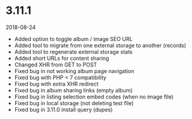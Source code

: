 # 3.11.1

2018-08-24

- Added option to toggle album / image SEO URL
- Added tool to migrate from one external storage to another (records)
- Added tool to regenerate external storage stats
- Added short URLs for content sharing
- Changed XHR from GET to POST
- Fixed bug in not working album page navigation
- Fixed bug with PHP < 7 compatibility
- Fixed bug with extra XHR redirect
- Fixed bug in album sharing links (empty album)
- Fixed bug in listing selection embed codes (when no image file)
- Fixed bug in local storage (not deleting test file)
- Fixed bug in 3.11.0 install query (dupes)
